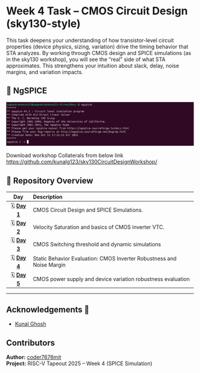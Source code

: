 # Week 4 Task – CMOS Circuit Design (sky130-style) 

This task deepens your understanding of how transistor-level circuit properties (device 
physics, sizing, variation) drive the timing behavior that STA analyzes. By working through 
CMOS design and SPICE simulations (as in the sky130 workshop), you will see the “real” 
side of what STA approximates. This strengthens your intuition about slack, delay, noise 
margins, and variation impacts.

## 📘 NgSPICE

![alt](ngspice.png)

Download workshop Collaterals from below link 
https://github.com/kunalg123/sky130CircuitDesignWorkshop/

## 📘 Repository Overview  

| Day | Description |
|:--:|:--|
| 🗓️ [**Day 1**](./Day1/README.md) | CMOS Circuit Design and SPICE Simulations. |
| 🗓️ [**Day 2**](./Day2/README.md) | Velocity Saturation and basics of CMOS inverter VTC. |
| 🗓️ [**Day 3**](./Day3/README.md) | CMOS Switching threshold and dynamic simulations |
| 🗓️ [**Day 4**](./Day4/README.md) | Static Behavior Evaluation: CMOS Inverter Robustness and Noise Margin |
| 🗓️ [**Day 5**](./Day5/README.md) | CMOS power supply and device variation robustness evaluation |

---

## Acknowledgements 👑

*  [Kunal Ghosh](https://www.vlsisystemdesign.com/)


##  Contributors  

**Author:** [coder7676mit](https://github.com/coder7676mit)  
**Project:** RISC-V Tapeout 2025 – Week 4 (SPICE Simulation)
